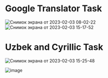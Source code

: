 # Google Translator Task
![Снимок экрана от 2023-02-03 08-02-22](https://user-images.githubusercontent.com/123373407/216787185-58c94664-b3bc-4f27-b959-f18215407ae1.png)
![Снимок экрана от 2023-02-03 15-17-52](https://user-images.githubusercontent.com/123373407/216787198-052cb9b8-aa41-430d-8e8e-7d6ed083deca.png)










# Uzbek and Cyrillic Task


![Снимок экрана от 2023-02-03 15-25-48](https://user-images.githubusercontent.com/123373407/216787220-68e41aef-691a-4d79-a815-30f196b371fa.png)

![image](https://user-images.githubusercontent.com/123373407/216787264-c429ded5-7f59-4a9b-850e-ff9b65507721.png)


